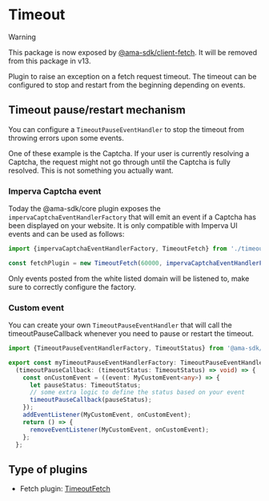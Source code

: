 # Timeout

> [!WARNING]
> This package is now exposed by [@ama-sdk/client-fetch](https://npmjs.com/package/@ama-sdk/client-fetch). It will be removed from this package in v13.

Plugin to raise an exception on a fetch request timeout.
The timeout can be configured to stop and restart from the beginning depending on events.

## Timeout pause/restart mechanism

You can configure a ``TimeoutPauseEventHandler`` to stop the timeout from throwing errors upon some events.

One of these example is the Captcha. If your user is currently resolving a Captcha, the request might not go through
until the Captcha is fully resolved. This is not something you actually want.

### Imperva Captcha event

Today the @ama-sdk/core plugin exposes the ``impervaCaptchaEventHandlerFactory`` that will emit an event if a Captcha has
been displayed on your website. It is only compatible with Imperva UI events and can be used as follows:

```typescript
import {impervaCaptchaEventHandlerFactory, TimeoutFetch} from './timeout.fetch';

const fetchPlugin = new TimeoutFetch(60000, impervaCaptchaEventHandlerFactory({whiteListedHostNames: ['myCaptchaDomain']}));
```

Only events posted from the white listed domain will be listened to, make sure to correctly configure the factory.

### Custom event

You can create your own ``TimeoutPauseEventHandler`` that will call the timeoutPauseCallback whenever you need to pause
or restart the timeout.

```typescript
import {TimeoutPauseEventHandlerFactory, TimeoutStatus} from '@ama-sdk/core';

export const myTimeoutPauseEventHandlerFactory: TimeoutPauseEventHandlerFactory<MyConfigInterface> = (config) =>
  (timeoutPauseCallback: (timeoutStatus: TimeoutStatus) => void) => {
    const onCustomEvent = ((event: MyCustomEvent<any>) => {
      let pauseStatus: TimeoutStatus;
      // some extra logic to define the status based on your event
      timeoutPauseCallback(pauseStatus);
    });
    addEventListener(MyCustomEvent, onCustomEvent);
    return () => {
      removeEventListener(MyCustomEvent, onCustomEvent);
    };
  };
```

## Type of plugins

- Fetch plugin: [TimeoutFetch](./timeout.fetch.ts)
